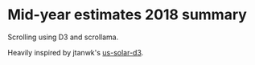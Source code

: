 # Mid-year estimates 2018 summary

Scrolling using D3 and scrollama.

Heavily inspired by jtanwk's [us-solar-d3](https://github.com/jtanwk/us-solar-d3).